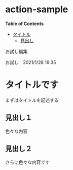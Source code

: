 # action-sample

<!-- START doctoc generated TOC please keep comment here to allow auto update -->
<!-- DON'T EDIT THIS SECTION, INSTEAD RE-RUN doctoc TO UPDATE -->
**Table of Contents**

- [タイトル](#%E3%82%BF%E3%82%A4%E3%83%88%E3%83%AB)
  - [見出し](#%E8%A6%8B%E5%87%BA%E3%81%97)

<!-- END doctoc generated TOC please keep comment here to allow auto update -->


お試し編集

お試し　2021/1/28 16:35


# タイトルです

まずはタイトルを記述する

## 見出し１

色々な内容

## 見出し２

さらに色々な内容です
